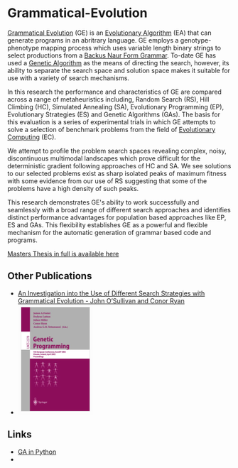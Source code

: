 # Grammatical-Evolution

[Grammatical Evolution](https://en.wikipedia.org/wiki/Grammatical_evolution) (GE) is an [Evolutionary Algorithm](https://en.wikipedia.org/wiki/Evolutionary_algorithm#:~:text=In%20computational%20intelligence%20(CI)%2C,mutation%2C%20recombination%2C%20and%20selection.) (EA) that can generate programs in an abritrary language. GE employs a genotype-phenotype mapping process which uses variable length binary strings to select productions from a [Backus Naur Form Grammar](https://en.wikipedia.org/wiki/Backus%E2%80%93Naur_form). To-date GE has used a [Genetic Algorithm](https://en.wikipedia.org/wiki/Genetic_algorithm) as the means of directing the search, however, its ability to separate the search space and solution space makes it suitable for use with a variety of search mechanisms.

In this research the performance and characteristics of GE are compared across a range of metaheuristics including, Random Search (RS), Hill Climbing (HC), Simulated Annealing (SA), Evolutionary Programming (EP), Evolutionary Strategies (ES) and Genetic Algorithms (GAs). The basis for this evaluation is a series of experimental trials in which GE attempts to solve a selection of benchmark problems from the field of [Evolutionary Computing](https://en.wikipedia.org/wiki/Evolutionary_computation) (EC).

We attempt to profile the problem search spaces revealing complex, noisy, discontinuous multimodal landscapes which prove difficult for the deterministic gradient following approaches of HC and SA. We see solutions to our selected problems exist as sharp isolated peaks of maximum fitness with some evidence from our use of RS suggesting that some of the problems have a high density of such peaks.

This research demonstrates GE's ability to work successfully and seamlessly with a broad range of different search approaches and identifies  distinct performance advantages for population based approaches like EP, ES and GAs. This flexibility establishes GE as a powerful and flexible mechanism for the automatic generation of grammar based code and programs. 


[Masters Thesis in full is available here](https://github.com/johnosbb/Grammatical-Evolution/blob/main/Masters_2021.pdf)

## Other Publications
- [An Investigation into the Use of Different Search Strategies with Grammatical Evolution - John O’Sullivan and Conor Ryan](https://link.springer.com/chapter/10.1007/3-540-45984-7_26)
- ![Publications](https://github.com/johnosbb/Grammatical-Evolution/blob/main/gp.png?raw=true)

## Links
- [GA in Python](https://towardsdatascience.com/introducing-geneal-a-genetic-algorithm-python-library-db69abfc212c)
- 

